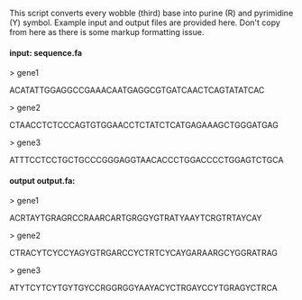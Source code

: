This script converts every wobble (third) base into purine (R) and pyrimidine (Y) symbol. Example input and output files are provided here. Don't copy from here as there is some markup formatting issue.
#### input: sequence.fa
\> gene1

ACATATTGGAGGCCGAAACAATGAGGCGTGATCAACTCAGTATATCAC

\> gene2  

CTAACCTCTCCCAGTGTGGAACCTCTATCTCATGAGAAAGCTGGGATGAG

\> gene3
 
 ATTTCCTCCTGCTGCCCGGGAGGTAACACCCTGGACCCCTGGAGTCTGCA
#### output output.fa:
\> gene1

 ACRTAYTGRAGRCCRAARCARTGRGGYGTRATYAAYTCRGTRTAYCAY

\> gene2

CTRACYTCYCCYAGYGTRGARCCYCTRTCYCAYGARAARGCYGGRATRAG

\> gene3

ATYTCYTCYTGYTGYCCRGGRGGYAAYACYCTRGAYCCYTGRAGYCTRCA

